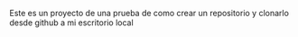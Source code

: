 Este es un proyecto de una prueba de como crear un repositorio y clonarlo desde github a mi escritorio local
